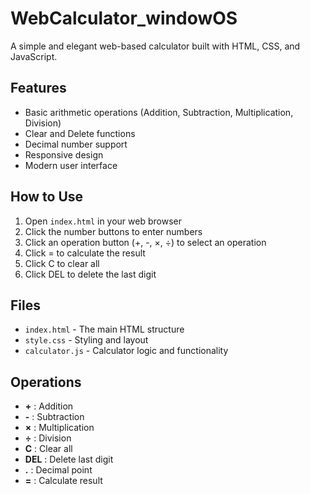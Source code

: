 # WebCalculator_windowOS

A simple and elegant web-based calculator built with HTML, CSS, and JavaScript.

## Features

- Basic arithmetic operations (Addition, Subtraction, Multiplication, Division)
- Clear and Delete functions
- Decimal number support
- Responsive design
- Modern user interface

## How to Use

1. Open `index.html` in your web browser
2. Click the number buttons to enter numbers
3. Click an operation button (+, -, ×, ÷) to select an operation
4. Click = to calculate the result
5. Click C to clear all
6. Click DEL to delete the last digit

## Files

- `index.html` - The main HTML structure
- `style.css` - Styling and layout
- `calculator.js` - Calculator logic and functionality

## Operations

- **+** : Addition
- **-** : Subtraction
- **×** : Multiplication
- **÷** : Division
- **C** : Clear all
- **DEL** : Delete last digit
- **.** : Decimal point
- **=** : Calculate result